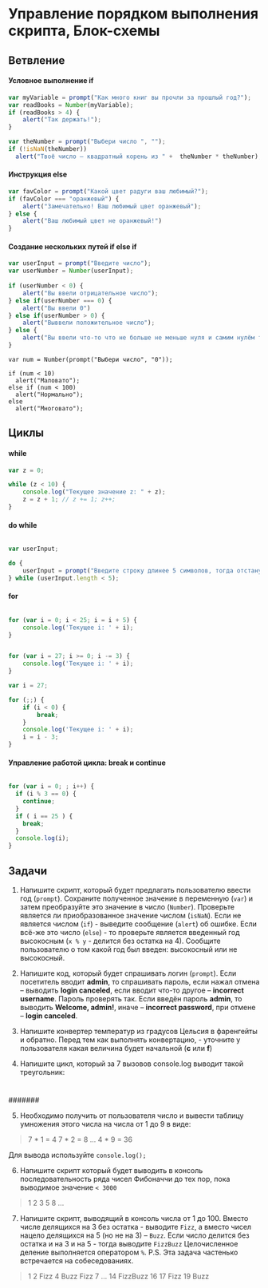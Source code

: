 # Управление порядком выполнения скрипта, Блок-схемы

## Ветвление

#### Условное выполнение **if**

```javascript
var myVariable = prompt("Как много книг вы прочли за прошлый год?");    
var readBooks = Number(myVariable);    
if (readBooks > 4) {  
    alert("Так держать!");  
}
```

```javascript
var theNumber = prompt("Выбери число ", "");
if (!isNaN(theNumber))
  alert("Твоё число – квадратный корень из " +  theNumber * theNumber);
```


#### Инструкция **else**

```javascript
var favColor = prompt("Какой цвет радуги ваш любимый?");      
if (favColor === "оранжевый") {  
    alert("Замечательно! Ваш любимый цвет оранжевый");  
} else {
    alert("Ваш любимый цвет не оранжевый!")
}
```

#### Создание нескольких путей **if else if**

```javascript
var userInput = prompt("Введите число");
var userNumber = Number(userInput);
      
if (userNumber < 0) {  
    alert("Вы ввели отрицательное число");  
} else if(userNumber === 0) {
    alert("Вы ввели 0")
} else if(userNumber > 0) {
    alert("Выввели положительное число");  
} else {
    alert("Вы ввели что-то что не больше не меньше нуля и самим нулём тоже не является. Ох.");
}
```

```
var num = Number(prompt("Выбери число", "0"));

if (num < 10)
  alert("Маловато");
else if (num < 100)
  alert("Нормально");
else
  alert("Многовато");
```


## Циклы

#### **while**

```javascript
var z = 0; 

while (z < 10) {
    console.log("Текущее значение z: " + z);
    z = z + 1; // z += 1; z++;
}
```

#### **do while**

```javascript

var userInput;

do {
    userInput = prompt("Введите строку длинее 5 символов, тогда отстану");
} while (userInput.length < 5);

```

#### **for**

```javascript

for (var i = 0; i < 25; i = i + 5) {
    console.log('Текущее i: ' + i);
}

```

```javascript

for (var i = 27; i >= 0; i -= 3) {
    console.log('Текущее i: ' + i);
}

```

```javascript
var i = 27;

for (;;) {
    if (i < 0) {
        break;
    }
    console.log('Текущее i: ' + i);
    i = i - 3;
}
```

#### Управление работой цикла: **break** и **continue**

```javascript

for (var i = 0; ; i++) {
  if (i % 3 == 0) {
    continue;
  }
  if ( i == 25 ) {
    break;
  }
  console.log(i);
}

```

## Задачи

1. Напишите скрипт, который будет предлагать пользователю ввести год (`prompt`). Сохраните полученное значение в переменную (`var`) и затем преобразуйте это значение в число (`Number`). Проверьте является ли приобразованное значение числом (`isNaN`). Если не является числом (`if`) - выведите сообщение (`alert`) об ошибке. Если всё-же это число (`else`) - то проверьте является введенный год высокосным (`x % y` - делится без остатка на 4). Сообщите пользователю о том какой год был введен: высокосный или не высокосный.

2. Напишите код, который будет спрашивать логин (`prompt`). Если посетитель вводит **admin**, то спрашивать пароль,
 если нажал отмена – выводить **login canceled**, если вводит что-то другое – **incorrect username**. 
 Пароль проверять так. Если введён пароль **admin**, то выводить **Welcome, admin!**, иначе – **incorrect password**,
  при отмене – **login canceled**.
  
3. Напишите конвертер температур из градусов Цельсия в фаренгейты и обратно. Перед тем как выполнять конвертацию, - уточните у пользователя какая величина будет начальной (**c** или **f**)
4. Напишите цикл, который за 7 вызовов console.log выводит такой треугольник:
>#
##
###
####
#####
######
#######

5. Необходимо получить от пользователя число и вывести таблицу умножения этого числа на числа от 1 до 9 в виде:
> 7 * 1 = 4
7 * 2 = 8
... 
4 * 9 = 36 

Для вывода используйте `console.log();`
   
6. Напишите скрипт который будет выводить в консоль последовательность ряда чисел Фибоначчи до тех пор, 
пока выводимое значение `< 3000`
>1
 2
 3
 5
 8
...

7. Напишите скрипт, выводящий в консоль числа от 1 до 100. Вместо числе делящихся на 3 без остатка - выводите `Fizz`,
а вместо чисел нацело делящихся на 5 (но не на 3) – `Buzz`. Если число делится без остатка и на 3 и на 5  - тогда выводите `FizzBuzz`
Целочисленное деление выполняется оператором `%`. P.S. Эта задача частенько встречается на собеседованиях.
>1
2
Fizz
4
Buzz
Fizz
7
...
14
FizzBuzz
16
17
Fizz
19
Buzz
